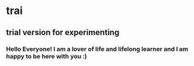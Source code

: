 # trai
## trial version for experimenting
### Hello Everyone! I am a lover of life and lifelong learner and I am happy to be here with you :) 
